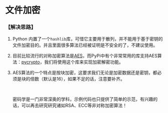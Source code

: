 # 文件加密

### 【解决思路】

1. Python 内置了一个`hashlib`库，可惜它主要用于散列，并不能用于基于密钥的文件加密目的。并且里面很多算法已经被证明是不安全的了，不建议使用。

2. 目前比较流行的对称加密算法是[AES](https://zh.wikipedia.org/zh/%E9%AB%98%E7%BA%A7%E5%8A%A0%E5%AF%86%E6%A0%87%E5%87%86)，而PyPi中有个非常常用的库支持AES算法：[pycrypto](https://pypi.python.org/pypi/pycrypto)，我们将使用这个库来实现加密解密功能。

3. AES算法的一个特点是按块加密，这要求我们无论是加密数据还是密钥，都必须是块的倍数（默认是16），如果不足的话，注意要补齐。

   ​

   密码学是一门非常深奥的学科，示例代码也只提供了简单的示范，有兴趣的话，可以再去研究研究诸如RSA、ECC等非对称加密算法！

   ​


